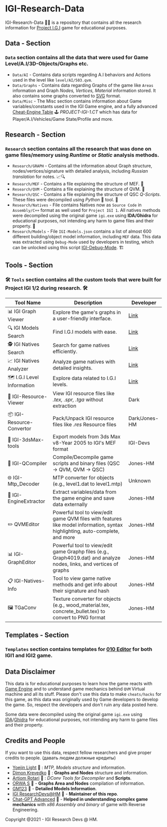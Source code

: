 # IGI-Research-Data
IGI-Research-Data 🕵️‍♂️ is a repository that contains all the research information for [Project I.G.I](https://en.wikipedia.org/wiki/Project_I.G.I.) game for educational purposes.

## Data - Section
### `Data` section contains all the data that were used for Game Level/A.I/3D-Objects/Graphs etc.
- `Data/AI` - Contains data scripts regarding A.I behaviors and Actions used in the level like `level/AI/503.qvm`.
- `Data/Graphs` - Contains data regarding Graphs of the game like `Areas` information and Graph _Nodes, Vertices, Material_ information stored. It also contains some graphs converted to [SVG](https://en.wikipedia.org/wiki/Scalable_Vector_Graphics) format.
- `Data/Misc` - The Misc section contains information about Game variables/constants used in the IGI Game engine, and a fully advanced [Cheat-Engine Table](https://en.wikipedia.org/wiki/Cheat_Engine) 🕹️ _PROJECT-IGI-1.CT_ which has data for Player/A.I/Vehicles/Game State/Profile and more.

## Research - Section
### `Research` section contains all the research that was done on game files/memory using _Runtime_ or _Static_ analysis methods.
- `Research/GRAPH` - Contains all the information about Graph structure, nodes/vertices/signature with detailed analysis, including _Russian translation_ for notes. 📈🔍
- `Research/MEF` - Contains a file explaining the structure of MEF. 📂
- `Research/QVM` - Contains a file explaining the structure of QVM. 🧩
- `Research/QSC` - Contains a file explaining the structure of QSC _Q-Scripts_. These files were decompiled using *Python* 🐍 tool. 📜
- `Research/Natives` - File contains Natives now as `Source Code` in `Assembly/C++` format as well used for `Project IGI 1`. All natives methods were decompiled using the original game `igi.exe` using **IDA/Ghidra** for educational purposes, not intending any harm to game files and their property. 📝
- `Research/Models` - File `IGI-Models.json` contains a list of almost 600 different building/object model information, including `MEF` data. This data was extracted using `Debug-Mode` used by developers in testing, which can be unlocked using this script [IGI-Debug-Mode](https://gist.github.com/haseeb-heaven/721d82fccc8de3e6da95cfa609230cea). 🏗️

## Tools - Section
### 🛠️ `Tools` section contains all the custom tools that were built for Project IGI 1/2 during research. 🛠️

| Tool Name               | Description                                                   | Developer      |
|-------------------------|---------------------------------------------------------------|----------------|
| 📊 IGI Graph Viewer     | Explore the game's graphs in a user-friendly interface.      | [Link](https://igi-graphviewer-hm.streamlit.app/) |
| 🔍 IGI Models Search    | Find I.G.I models with ease.                                  | [Link](https://igi-models-search.netlify.app/) |
| 🕵️ IGI Natives Search  | Search for game natives efficiently.                         | [Link](https://igi-natives-search.netlify.app/) |
| 📈 IGI Natives Analyzer | Analyze game natives with detailed insights.                  | [Link](https://igi-natives-analyzer.streamlit.app/) |
| 🗺️ I.G.I Level Information | Explore data related to I.G.I levels.                      | [Link](https://igi-levels-data.netlify.app/) |
| 📁 IGI-Resource-Viewer  | View IGI resource files like _.tex, .spr, .tga_ without extraction | Dark  |
| 📦 IGI-Resource-Convertor | Pack/Unpack IGI resource files like _.res_ Resource files       | Dark/Jones-HM |
| 🎨 IGI-3dsMax-tools     | Export models from 3ds Max v8-Year 2005 to IGI's MEF format   | IGI-Devs |
| 📜 IGI-QCompiler        | Compile/Decompile game scripts and binary files (QSC -> QVM, QVM -> QSC) | Jones-HM |
| 🌐 IGI-Mtp_Decoder      | MTP converter for objects (e.g., level1.dat to level1.mtp)     | Unknown |
| 📡 IGI-EngineExtractor  | Extract variables/data from the game engine and save data externally | Jones-HM |
| ✏️ QVMEditor            | Powerful tool to view/edit game QVM files with features like model information, syntax highlighting, auto-complete, and more | Jones-HM |
| 📊 IGI-GraphEditor      | Powerful tool to view/edit game Graphp files (e.g., Graph4019.dat) and analyze nodes, links, and vertices of graphs | Jones-HM |
| 📋 IGI-Natives-Info     | Tool to view game native methods and get info about their signature and hash | Jones-HM |
| 🖼️ TGaConv              | Texture converter for objects (e.g., wood_material.tex, concrete_bullet.tex) to convert to PNG format | Jones-HM |


## Templates - Section
### `Templates` section contains templates for [010 Editor](https://www.sweetscape.com/010editor/) for both IGI1 and IGI2 game.

## Data Disclaimer
This data is for educational purposes to learn how the game reacts with [Game Engine](https://en.wikipedia.org/wiki/Game_engine) and to understand game mechanics behind `QVM` Virtual machine and all its stuff. Please don't use this data to make `cheats/hacks` for this game, as this data was originally used by Game developers to develop the game. So, respect the developers and don't ruin any data posted here.

Some data were decompiled using the original game `igi.exe` using [IDA](https://hex-rays.com/ida-pro/)/[Ghidra](https://ghidra-sre.org/) for educational purposes, not intending any harm to game files and their property.

## Credits and People
If you want to use this data, respect fellow researchers and give proper credits to people. (давать людям должные кредиты)
- [Yoejin Light](https://vk.com/id436486682) 🌟 : _MTP, Models structure_ and information.
- [Dimon Krevedko](https://vk.com/dimonkrevedko) 🌟 : **Graphs and Nodes** structure and information.
- [Artiom Rotari](https://github.com/NEWME0) 🌟 : _DConv Tools for Decompiler_ and **Scripts**.
- [ORWA S](https://www.youtube.com/@totalwartimelapses6359/videos) 🌟 - **Graphs Area and Nodes** compilation of information.
- [GM123](https://www.youtube.com/@gm1233/videos) 🌟 - **Detailed Models Information**.
- [IGI ResearchDevs@HM](https://vk.com/id679925339) 🌟 - **Maintainer of this repo**.
- [Chat-GPT Advanced](https://openai.com/blog/introducing-chatgpt-enterprise) 🌟 - **Helped in understanding complex game mechanics** with _x86 Assembly and binary_ of game with Reverse Engineering.

Copyright @2021 - IGI Research Devs @ HM.
